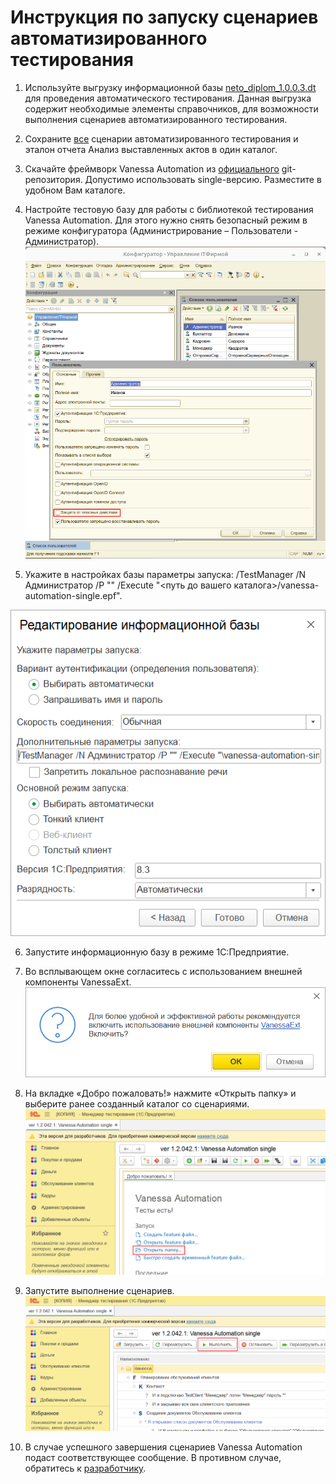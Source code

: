 # Инструкция по запуску сценариев автоматизированного тестирования

1. Используйте выгрузку информационной базы [neto_diplom_1.0.0.3.dt](https://github.com/AlexanderV823/neto_diplom/releases/download/untagged-866ae6f094c64bc9c12f/neto_diplom_1.0.0.3.dt) для проведения автоматического тестирования. Данная выгрузка содержит необходимые элементы справочников, для возможности выполнения сценариев автоматизированного тестирования.
   
2. Сохраните [все](https://github.com/AlexanderV823/neto_diplom/tree/main/testing) сценарии автоматизированного тестирования и эталон отчета Анализ выставленных актов в один каталог.
   
3. Скачайте фреймворк Vanessa Automation из [официального](https://pr-mex.github.io/vanessa-automation/dev/) git-репозитория. Допустимо использовать single-версию. Разместите в удобном Вам каталоге.
   
4. Настройте тестовую базу для работы с библиотекой тестирования Vanessa Automation. Для этого нужно снять безопасный режим в режиме конфигуратора (Администрирование – Пользователи - Администратор).
![Рисунок 1](pic1.png)

1. Укажите в настройках базы параметры запуска: /TestManager /N Администратор /P "" /Execute "<путь до вашего каталога>/vanessa-automation-single.epf".
   
![Рисунок 2](pic2.png)

6. Запустите информационную базу в режиме 1С:Предприятие.
   
7. Во всплывающем окне согласитесь с использованием внешней компоненты VanessaExt.
![Рисунок 3](pic3.png)

8. На вкладке «Добро пожаловать!» нажмите «Открыть папку» и выберите ранее созданный каталог со сценариями.
![Рисунок 4](pic4.png)

9. Запустите выполнение сценариев.
![Рисунок 5](pic5.png)

10.  В случае успешного завершения сценариев Vanessa Automation подаст соответствующее сообщение. В противном случае, обратитесь к [разработчику](https://github.com/AlexanderV823).